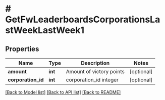 # # GetFwLeaderboardsCorporationsLastWeekLastWeek1

## Properties

Name | Type | Description | Notes
------------ | ------------- | ------------- | -------------
**amount** | **int** | Amount of victory points | [optional]
**corporation_id** | **int** | corporation_id integer | [optional]

[[Back to Model list]](../../README.md#models) [[Back to API list]](../../README.md#endpoints) [[Back to README]](../../README.md)
